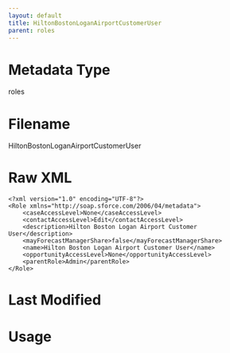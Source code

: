 ```yaml
---
layout: default
title: HiltonBostonLoganAirportCustomerUser
parent: roles
---
```

# Metadata Type
roles


# Filename 
HiltonBostonLoganAirportCustomerUser


# Raw XML
```
<?xml version="1.0" encoding="UTF-8"?>
<Role xmlns="http://soap.sforce.com/2006/04/metadata">
    <caseAccessLevel>None</caseAccessLevel>
    <contactAccessLevel>Edit</contactAccessLevel>
    <description>Hilton Boston Logan Airport Customer User</description>
    <mayForecastManagerShare>false</mayForecastManagerShare>
    <name>Hilton Boston Logan Airport Customer User</name>
    <opportunityAccessLevel>None</opportunityAccessLevel>
    <parentRole>Admin</parentRole>
</Role>
```


# Last Modified


# Usage
